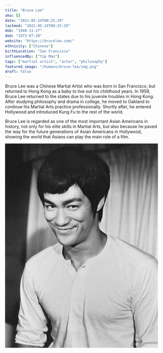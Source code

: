 ```yaml
---
title: "Bruce Lee"
aka: []
date: "2021-05-24T00:25:29"
lastmod: "2021-05-24T00:25:29"
dob: "1940-11-27"
dod: "1973-07-20"
website: "https://brucelee.com/"
ethnicity: ["Chinese"]
birthLocation: "San Francisco"
influencedBy: ["Yip Man"]
tags: ["martial artist", "actor", "philosophy"]
featured_image: "/humans/bruce-lee/img.png"
draft: false
---
```


Bruce Lee was a Chinese Martial Artist who was born in San Francisco, but returned to Hong Kong as a baby to live out his childhood years. In 1959, Bruce Lee returned to the states due to his juvenile troubles in Hong Kong. After studying philosophy and drama in college, he moved to Oakland to continue his Martial Arts practice professionally. Shortly after, he entered Hollywood and introduced Kung Fu to the rest of the world.

Bruce Lee is regarded as one of the most important Asian Americans in history, not only for his elite skills in Martial Arts, but also because he paved the way for the future generations of Asian Americans in Hollywood, showing the world that Asians can play the main role of a film.

![Bruce Lee](./bruce-lee.jpeg)
